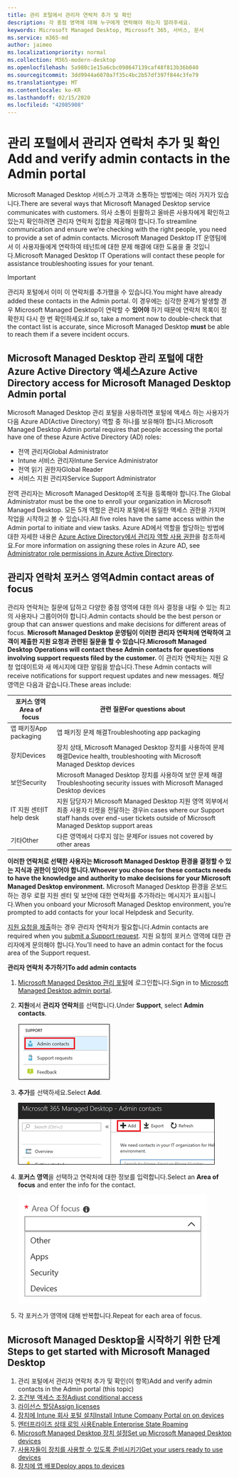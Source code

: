 ```yaml
---
title: 관리 포털에서 관리자 연락처 추가 및 확인
description: 각 중점 영역에 대해 누구에게 연락해야 하는지 알려주세요.
keywords: Microsoft Managed Desktop, Microsoft 365, 서비스, 문서
ms.service: m365-md
author: jaimeo
ms.localizationpriority: normal
ms.collection: M365-modern-desktop
ms.openlocfilehash: 5a980c1e15a6cbc098647139caf48f813b36b040
ms.sourcegitcommit: 3dd9944a6070a7f35c4bc2b57df397f844c3fe79
ms.translationtype: MT
ms.contentlocale: ko-KR
ms.lasthandoff: 02/15/2020
ms.locfileid: "42085908"
---
```

# <a name="add-and-verify-admin-contacts-in-the-admin-portal"></a><span data-ttu-id="24914-104">관리 포털에서 관리자 연락처 추가 및 확인</span><span class="sxs-lookup"><span data-stu-id="24914-104">Add and verify admin contacts in the Admin portal</span></span>

<span data-ttu-id="24914-105">Microsoft Managed Desktop 서비스가 고객과 소통하는 방법에는 여러 가지가 있습니다.</span><span class="sxs-lookup"><span data-stu-id="24914-105">There are several ways that Microsoft Managed Desktop service communicates with customers.</span></span> <span data-ttu-id="24914-106">의사 소통이 원활하고 올바른 사용자에게 확인하고 있는지 확인하려면 관리자 연락처 집합을 제공해야 합니다.</span><span class="sxs-lookup"><span data-stu-id="24914-106">To streamline communication and ensure we’re checking with the right people, you need to provide a set of admin contacts.</span></span> <span data-ttu-id="24914-107">Microsoft Managed Desktop IT 운영팀에서 이 사용자들에게 연락하여 테넌트에 대한 문제 해결에 대한 도움을 줄 것입니다.</span><span class="sxs-lookup"><span data-stu-id="24914-107">Microsoft Managed Desktop IT Operations will contact these people for assistance troubleshooting issues for your tenant.</span></span>

> [!IMPORTANT]
> <span data-ttu-id="24914-108">관리자 포털에서 이미 이 연락처를 추가했을 수 있습니다.</span><span class="sxs-lookup"><span data-stu-id="24914-108">You might have already added these contacts in the Admin portal.</span></span> <span data-ttu-id="24914-109">이 경우에는 심각한 문제가 발생할 경우 Microsoft Managed Desktop이 연락할 수 **있어야** 하기 때문에 연락처 목록이 정확한지 다시 한 번 확인하세요.</span><span class="sxs-lookup"><span data-stu-id="24914-109">If so, take a moment now to double-check that the contact list is accurate, since Microsoft Managed Desktop **must** be able to reach them if a severe incident occurs.</span></span>

## <a name="azure-active-directory-access-for-microsoft-managed-desktop-admin-portal"></a><span data-ttu-id="24914-110">Microsoft Managed Desktop 관리 포털에 대한 Azure Active Directory 액세스</span><span class="sxs-lookup"><span data-stu-id="24914-110">Azure Active Directory access for Microsoft Managed Desktop Admin portal</span></span>

<span data-ttu-id="24914-111">Microsoft Managed Desktop 관리 포털을 사용하려면 포털에 액세스 하는 사용자가 다음 Azure AD(Active Directory) 역할 중 하나를 보유해야 합니다.</span><span class="sxs-lookup"><span data-stu-id="24914-111">Microsoft Managed Desktop Admin portal requires that people accessing the portal have one of these Azure Active Directory (AD) roles:</span></span>
- <span data-ttu-id="24914-112">전역 관리자</span><span class="sxs-lookup"><span data-stu-id="24914-112">Global Administrator</span></span>
- <span data-ttu-id="24914-113">Intune 서비스 관리자</span><span class="sxs-lookup"><span data-stu-id="24914-113">Intune Service Administrator</span></span>
- <span data-ttu-id="24914-114">전역 읽기 권한자</span><span class="sxs-lookup"><span data-stu-id="24914-114">Global Reader</span></span>
- <span data-ttu-id="24914-115">서비스 지원 관리자</span><span class="sxs-lookup"><span data-stu-id="24914-115">Service Support Administrator</span></span>

<span data-ttu-id="24914-116">전역 관리자는 Microsoft Managed Desktop에 조직을 등록해야 합니다.</span><span class="sxs-lookup"><span data-stu-id="24914-116">The Global Administrator must be the one to enroll your organization in Microsoft Managed Desktop.</span></span> <span data-ttu-id="24914-117">모든 5개 역할은 관리자 포털에서 동일한 액세스 권한을 가지며 작업을 시작하고 볼 수 있습니다.</span><span class="sxs-lookup"><span data-stu-id="24914-117">All five roles have the same access within the Admin portal to initiate and view tasks.</span></span> <span data-ttu-id="24914-118">Azure AD에서 역할을 할당하는 방법에 대한 자세한 내용은 [Azure Active Directory에서 관리자 역할 사용 권한](https://docs.microsoft.com/azure/active-directory/users-groups-roles/directory-assign-admin-roles)을 참조하세요.</span><span class="sxs-lookup"><span data-stu-id="24914-118">For more information on assigning these roles in Azure AD, see [Administrator role permissions in Azure Active Directory](https://docs.microsoft.com/azure/active-directory/users-groups-roles/directory-assign-admin-roles).</span></span> 

## <a name="admin-contact-areas-of-focus"></a><span data-ttu-id="24914-119">관리자 연락처 포커스 영역</span><span class="sxs-lookup"><span data-stu-id="24914-119">Admin contact areas of focus</span></span>

<span data-ttu-id="24914-120">관리자 연락처는 질문에 답하고 다양한 중점 영역에 대한 의사 결정을 내릴 수 있는 최고의 사용자나 그룹이어야 합니다.</span><span class="sxs-lookup"><span data-stu-id="24914-120">Admin contacts should be the best person or group that can answer questions and make decisions for different areas of focus.</span></span> <span data-ttu-id="24914-121">**Microsoft Managed Desktop 운영팀이 이러한 관리자 연락처에 연락하여 고객이 제출한 지원 요청과 관련된 질문을 할 수 있습니다.**</span><span class="sxs-lookup"><span data-stu-id="24914-121">**Microsoft Managed Desktop Operations will contact these Admin contacts for questions involving support requests filed by the customer.**</span></span> <span data-ttu-id="24914-122">이 관리자 연락처는 지원 요청 업데이트와 새 메시지에 대한 알림을 받습니다.</span><span class="sxs-lookup"><span data-stu-id="24914-122">These Admin contacts will receive notifications for support request updates and new messages.</span></span> <span data-ttu-id="24914-123">해당 영역은 다음과 같습니다.</span><span class="sxs-lookup"><span data-stu-id="24914-123">These areas include:</span></span>

<span data-ttu-id="24914-124">포커스 영역</span><span class="sxs-lookup"><span data-stu-id="24914-124">Area of focus</span></span> | <span data-ttu-id="24914-125">관련 질문</span><span class="sxs-lookup"><span data-stu-id="24914-125">For questions about</span></span>
--- | ---
<span data-ttu-id="24914-126">앱 패키징</span><span class="sxs-lookup"><span data-stu-id="24914-126">App packaging</span></span> | <span data-ttu-id="24914-127">앱 패키징 문제 해결</span><span class="sxs-lookup"><span data-stu-id="24914-127">Troubleshooting app packaging</span></span>
<span data-ttu-id="24914-128">장치</span><span class="sxs-lookup"><span data-stu-id="24914-128">Devices</span></span> | <span data-ttu-id="24914-129">장치 상태, Microsoft Managed Desktop 장치를 사용하여 문제 해결</span><span class="sxs-lookup"><span data-stu-id="24914-129">Device health, troubleshooting with Microsoft Managed Desktop devices</span></span>
<span data-ttu-id="24914-130">보안</span><span class="sxs-lookup"><span data-stu-id="24914-130">Security</span></span> | <span data-ttu-id="24914-131">Microsoft Managed Desktop 장치를 사용하여 보안 문제 해결</span><span class="sxs-lookup"><span data-stu-id="24914-131">Troubleshooting security issues with Microsoft Managed Desktop devices</span></span>
<span data-ttu-id="24914-132">IT 지원 센터</span><span class="sxs-lookup"><span data-stu-id="24914-132">IT help desk</span></span> | <span data-ttu-id="24914-133">지원 담당자가 Microsoft Managed Desktop 지원 영역 외부에서 최종 사용자 티켓을 전달하는 경우</span><span class="sxs-lookup"><span data-stu-id="24914-133">in cases where our Support staff hands over end-user tickets outside of Microsoft Managed Desktop support areas</span></span> 
<span data-ttu-id="24914-134">기타</span><span class="sxs-lookup"><span data-stu-id="24914-134">Other</span></span> | <span data-ttu-id="24914-135">다른 영역에서 다루지 않는 문제</span><span class="sxs-lookup"><span data-stu-id="24914-135">For issues not covered by other areas</span></span>

<span data-ttu-id="24914-136">**이러한 연락처로 선택한 사용자는 Microsoft Managed Desktop 환경을 결정할 수 있는 지식과 권한이 있어야 합니다.**</span><span class="sxs-lookup"><span data-stu-id="24914-136">**Whoever you choose for these contacts needs to have the knowledge and authority to make decisions for your Microsoft Managed Desktop environment.**</span></span> <span data-ttu-id="24914-137">Microsoft Managed Desktop 환경을 온보드하는 경우 로컬 지원 센터 및 보안에 대한 연락처를 추가하라는 메시지가 표시됩니다.</span><span class="sxs-lookup"><span data-stu-id="24914-137">When you onboard your Microsoft Managed Desktop environment, you’re prompted to add contacts for your local Helpdesk and Security.</span></span> 

<span data-ttu-id="24914-138">[지원 요청을 제출](../service-description/support.md)하는 경우 관리자 연락처가 필요합니다.</span><span class="sxs-lookup"><span data-stu-id="24914-138">Admin contacts are required when you [submit a Support request](../service-description/support.md).</span></span> <span data-ttu-id="24914-139">지원 요청의 포커스 영역에 대한 관리자에게 문의해야 합니다.</span><span class="sxs-lookup"><span data-stu-id="24914-139">You’ll need to have an admin contact for the focus area of the Support request.</span></span> 

<span data-ttu-id="24914-140">**관리자 연락처 추가하기**</span><span class="sxs-lookup"><span data-stu-id="24914-140">**To add admin contacts**</span></span>

1.  <span data-ttu-id="24914-141">[Microsoft Managed Desktop 관리 포털](https://aka.ms/mwaasportal)에 로그인합니다.</span><span class="sxs-lookup"><span data-stu-id="24914-141">Sign in to [Microsoft Managed Desktop admin portal](https://aka.ms/mwaasportal).</span></span> 

2.  <span data-ttu-id="24914-142">**지원**에서 **관리자 연락처**를 선택합니다.</span><span class="sxs-lookup"><span data-stu-id="24914-142">Under **Support**, select **Admin contacts**.</span></span> 

    ![지원 메뉴, 상단 근처에서 선택된 관리자 연락처](../../media/admincontacts.png)

3. <span data-ttu-id="24914-144">**추가**를 선택하세요.</span><span class="sxs-lookup"><span data-stu-id="24914-144">Select **Add**.</span></span>

    ![내보내기 및 새로 고침 왼쪽에 관리 포털, 추가 단추](../../media/adminadd.png)

4.  <span data-ttu-id="24914-146">**포커스 영역**을 선택하고 연락처에 대한 정보를 입력합니다.</span><span class="sxs-lookup"><span data-stu-id="24914-146">Select an **Area of focus** and enter the info for the contact.</span></span> 

    ![기타, 앱 및 보안과 같은 포커스 영역 목록](../../media/areaoffocus.png)

5. <span data-ttu-id="24914-148">각 포커스가 영역에 대해 반복합니다.</span><span class="sxs-lookup"><span data-stu-id="24914-148">Repeat for each area of focus.</span></span> 

## <a name="steps-to-get-started-with-microsoft-managed-desktop"></a><span data-ttu-id="24914-149">Microsoft Managed Desktop을 시작하기 위한 단계</span><span class="sxs-lookup"><span data-stu-id="24914-149">Steps to get started with Microsoft Managed Desktop</span></span>

1. <span data-ttu-id="24914-150">관리 포털에서 관리자 연락처 추가 및 확인(이 항목)</span><span class="sxs-lookup"><span data-stu-id="24914-150">Add and verify admin contacts in the Admin portal (this topic)</span></span>
2. [<span data-ttu-id="24914-151">조건부 액세스 조정</span><span class="sxs-lookup"><span data-stu-id="24914-151">Adjust conditional access</span></span>](conditional-access.md)
3. [<span data-ttu-id="24914-152">라이선스 할당</span><span class="sxs-lookup"><span data-stu-id="24914-152">Assign licenses</span></span>](assign-licenses.md)
4. [<span data-ttu-id="24914-153">장치에 Intune 회사 포털 설치</span><span class="sxs-lookup"><span data-stu-id="24914-153">Install Intune Company Portal on on devices</span></span>](company-portal.md)
5. [<span data-ttu-id="24914-154">엔터프라이즈 상태 로밍 사용</span><span class="sxs-lookup"><span data-stu-id="24914-154">Enable Enterprise State Roaming</span></span>](enterprise-state-roaming.md)
6. [<span data-ttu-id="24914-155">Microsoft Managed Desktop 장치 설정</span><span class="sxs-lookup"><span data-stu-id="24914-155">Set up Microsoft Managed Desktop devices</span></span>](set-up-devices.md)
7. [<span data-ttu-id="24914-156">사용자들이 장치를 사용할 수 있도록 준비시키기</span><span class="sxs-lookup"><span data-stu-id="24914-156">Get your users ready to use devices</span></span>](get-started-devices.md)
8. [<span data-ttu-id="24914-157">장치에 앱 배포</span><span class="sxs-lookup"><span data-stu-id="24914-157">Deploy apps to devices</span></span>](deploy-apps.md)
